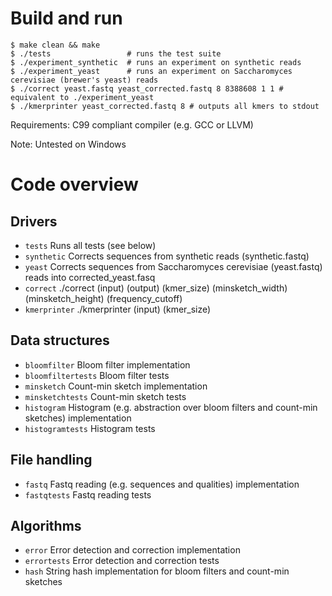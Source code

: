 # Build and run

```
$ make clean && make
$ ./tests                 # runs the test suite
$ ./experiment_synthetic  # runs an experiment on synthetic reads
$ ./experiment_yeast      # runs an experiment on Saccharomyces cerevisiae (brewer's yeast) reads
$ ./correct yeast.fastq yeast_corrected.fastq 8 8388608 1 1 # equivalent to ./experiment_yeast
$ ./kmerprinter yeast_corrected.fastq 8 # outputs all kmers to stdout
```

Requirements: C99 compliant compiler (e.g. GCC or LLVM)

Note: Untested on Windows

# Code overview

## Drivers
- `tests` Runs all tests (see below)
- `synthetic` Corrects sequences from synthetic reads (synthetic.fastq)
- `yeast` Corrects sequences from Saccharomyces cerevisiae (yeast.fastq) reads into corrected_yeast.fasq
- `correct` ./correct (input) (output) (kmer_size) (minsketch_width) (minsketch_height) (frequency_cutoff)
- `kmerprinter` ./kmerprinter (input) (kmer_size) 

## Data structures
- `bloomfilter` Bloom filter implementation
- `bloomfiltertests` Bloom filter tests
- `minsketch` Count-min sketch implementation
- `minsketchtests` Count-min sketch tests
- `histogram` Histogram (e.g. abstraction over bloom filters and count-min sketches) implementation
- `histogramtests` Histogram tests

## File handling
- `fastq` Fastq reading (e.g. sequences and qualities) implementation
- `fastqtests` Fastq reading tests

## Algorithms
- `error` Error detection and correction implementation
- `errortests` Error detection and correction tests
- `hash` String hash implementation for bloom filters and count-min sketches